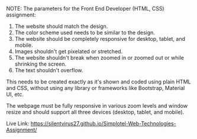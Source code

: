 NOTE: The parameters for the Front End Developer (HTML, CSS) assignment:
1) The website should match the design.
2) The color scheme used needs to be similar to the design.
3) The website should be completely responsive for desktop, tablet, and mobile.
4) Images shouldn't get pixelated or stretched.
5) The website shouldn't break when zoomed in or zoomed out or while shrinking the screen.
6) The text shouldn't overflow.

This needs to be created exactly as it's shown and coded using plain HTML and CSS, without using any library or frameworks like Bootstrap, Material UI, etc.

The webpage must be fully responsive in various zoom levels and window resize and should support all three devices (desktop, tablet, and mobile).

Live Link: https://silentvirus27.github.io/Simplotel-Web-Technologies-Assignment/
